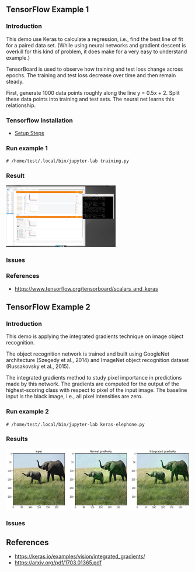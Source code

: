## TensorFlow Example 1

### Introduction

This demo use Keras to calculate a regression, i.e., find the best line of fit for a paired data set.
(While using neural networks and gradient descent is overkill for this kind of problem, it does make for a very easy to understand example.)

TensorBoard is used to observe how training and test loss change across epochs. The training and test loss decrease over time and then remain steady.

First, generate 1000 data points roughly along the line y = 0.5x + 2. Split these data points into training and test sets. The neural net learns this relationship.

### Tensorflow Installation

* [Setup Steps](https://github.com/charleshardy/GPU-WRLinux/tree/main/3_Software/4_Toolkit_SDK/TensorFlow)

### Run example 1
```
# /home/test/.local/bin/jupyter-lab training.py
```
### Result

<img src="./example1/loss-1-after.png" width="300">

### Issues
### References
  * https://www.tensorflow.org/tensorboard/scalars_and_keras

## TensorFlow Example 2
### Introduction
This demo is applying the integrated gradients technique on image object recognition. 

The object recognition network is trained and built using GoogleNet architecture (Szegedy
et al., 2014) and ImageNet object recognition dataset (Russakovsky et al., 2015). 

The integrated gradients method to study pixel importance in predictions made by this network. 
The gradients are computed for the output of the highest-scoring class with respect to pixel of the input image. 
The baseline input is the black image, i.e., all pixel intensities are zero.

### Run example 2
```
# /home/test/.local/bin/jupyter-lab keras-elephone.py 
```
### Results
<img src="./example2/integrated_gradients_9_1.png" width="900">

### Issues
## References
* https://keras.io/examples/vision/integrated_gradients/
* https://arxiv.org/pdf/1703.01365.pdf

